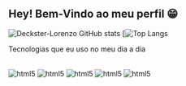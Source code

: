 ## Hey! Bem-Vindo ao meu perfil 😁 
![Deckster-Lorenzo GitHub stats](https://github-readme-stats.vercel.app/api?username=Deckster-Lorenzo&show_icons=true&theme=dark)
[![Top Langs](https://github-readme-stats.vercel.app/api/top-langs/?username=Deckster-Lorenzo&layout=compact&langs_count=168&theme=dark"/)

Tecnologias que eu uso no meu dia a dia

<div style="display: inline_block"><br/>
  <img align="center" alt="html5" src="https://img.shields.io/badge/html5-%23E34F26.svg?style=for-the-badge&logo=html5&logoColor=white"/>
   <img align="center" alt="html5" src="https://img.shields.io/badge/javascript-%23323330.svg?style=for-the-badge&logo=javascript&logoColor=%23F7DF1E"/>
    <img align="center" alt="html5" src="https://img.shields.io/badge/c%23-%23239120.svg?style=for-the-badge&logo=csharp&logoColor=white"/>
     <img align="center" alt="html5" src="https://img.shields.io/badge/css3-%231572B6.svg?style=for-the-badge&logo=css3&logoColor=white"/>
       <img align="center" alt="html5" src="https://img.shields.io/badge/c-%2300599C.svg?style=for-the-badge&logo=c&logoColor=white"/>




  
</div>


